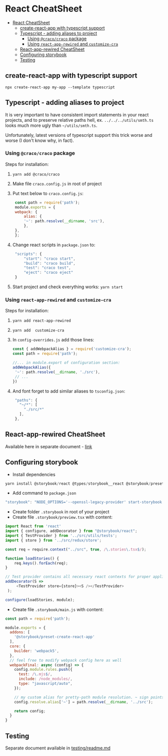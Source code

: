 # React CheatSheet

- [React CheatSheet](#react-cheatsheet)
  - [create-react-app with typescript support](#create-react-app-with-typescript-support)
  - [Typescript - adding aliases to project](#typescript---adding-aliases-to-project)
    - [Using `@craco/craco` package](#using-cracocraco-package)
    - [Using `react-app-rewired` and `customize-cra`](#using-react-app-rewired-and-customize-cra)
  - [React-app-rewired CheatSheet](#react-app-rewired-cheatsheet)
  - [Configuring storybook](#configuring-storybook)
  - [Testing](#testing)

## create-react-app with typescript support  

```shell
npx create-react-app my-app --template typescript
```

## Typescript - adding aliases to project

It is very important to have consistent import statements in your react projects, and to preserve relative paths hell, ex. `../../../utils/smth.ts` looks much more ugly than `~/utils/smth.ts`.

Unfortunately, latest versions of typescript support this trick worse and worse (I don't know why, in fact).

### Using `@craco/craco` package

Steps for installation:

1. `yarn add @craco/craco`
2. Make file `craco.config.js` in root of project
3. Put text below to `craco.config.js`:

   ```javascript
    const path = require('path');
    module.exports = {
    webpack: {
        alias: {
        '~': path.resolve(__dirname, 'src'),
        },
    },
    };
   ```

4. Change react scripts in `package.json` to:

   ```javascript
    "scripts": {
        "start": "craco start",
        "build": "craco build",
        "test": "craco test",
        "eject": "craco eject"
    }
   ```

5. Start project and check everything works: `yarn start`

### Using `react-app-rewired` and `customize-cra`

Steps for installation:

1. `yarn add react-app-rewired`
2. `yarn add  customize-cra`
3. In `config-overrides.js` add those lines:

   ```javascript
   const { addWebpackAlias } = require('customize-cra');
   const path = require('path');

   //... in module.export of configuration section:
   addWebpackAlias({
    '~': path.resolve(__dirname, './src'),
    // ...
   })
   ```

4. And font forget to add similar aliases to `tsconfig.json`:

   ```javascript
    "paths": {
      "~/*": [
        "./src/*"
      ],
    },
   ```

## React-app-rewired CheatSheet

Available here in separate document - [link](./config/react-app-rewired/readme.md)

## Configuring storybook

- Install dependencies

```js
yarn install @storybook/react @types/storybook__react @storybook/preset-create-react-app @storybook/builder-webpack5 @storybook/manager-webpack5
```

- Add command to `package.json`

```js
"storybook": "NODE_OPTIONS='--openssl-legacy-provider' start-storybook -p 9009 -s public" 
```

- Create folder `.storybook` in root of your project
- Create file `.storybook/preview.tsx` with content:

```js
import React from 'react'
import { configure, addDecorator } from "@storybook/react";
import { TestProvider } from '../src/utils/tests';
import { store } from '../src/redux/store';

const req = require.context("../src", true, /\.stories\.tsx$/);

function loadStories() {
    req.keys().forEach(req);
}

// Test provider contains all necessary react contexts for proper application work, such as redux context, @mui/theme provider, and so on
addDecorator(S =>
     <TestProvider store={store}><S /></TestProvider>
 );

configure(loadStories, module);

```

- Create file `.storybook/main.js` with content:

```js
const path = require('path');

module.exports = {
  addons: [
    '@storybook/preset-create-react-app'
  ],
  core: {
    builder: 'webpack5',
  },
  // feel free to modify webpack config here as well
  webpackFinal: async (config) => {
    config.module.rules.push({
      test: /\.mjs$/,
      include: /node_modules/,
      type: "javascript/auto",
    });

    // my custom alias for pretty-path module resolution. ~ sign points to root of src folder
    config.resolve.alias['~'] = path.resolve(__dirname, '../src');

    return config;
  }
}
```

## Testing

Separate document available in [testing/readme.md]( ./testing )